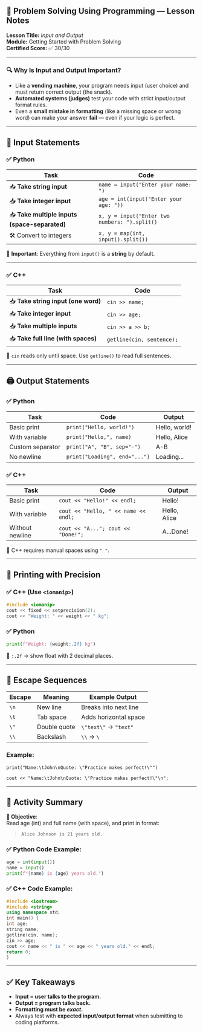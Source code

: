 ## 🧠 Problem Solving Using Programming — Lesson Notes

**Lesson Title:** _Input and Output_  
**Module:** Getting Started with Problem Solving  
**Certified Score:** ✅ 30/30

---

### 🔍 Why Is Input and Output Important?

- Like a **vending machine**, your program needs input (user choice) and must return correct output (the snack).
- **Automated systems (judges)** test your code with strict input/output format rules.
- Even a **small mistake in formatting** (like a missing space or wrong word) can make your answer **fail** — even if your logic is perfect.

---

## 🔡 Input Statements

### ✅ Python

|Task|Code|
|---|---|
|📥 **Take string input**|`name = input("Enter your name: ")`|
|📥 **Take integer input**|`age = int(input("Enter your age: "))`|
|📥 **Take multiple inputs (space-separated)**|`x, y = input("Enter two numbers: ").split()`|
|🛠 Convert to integers|`x, y = map(int, input().split())`|

📌 **Important**: Everything from `input()` is a **string** by default.

---

### ✅ C++

|Task|Code|
|---|---|
|📥 **Take string input (one word)**|`cin >> name;`|
|📥 **Take integer input**|`cin >> age;`|
|📥 **Take multiple inputs**|`cin >> a >> b;`|
|📥 **Take full line (with spaces)**|`getline(cin, sentence);`|

📌 `cin` reads only until space. Use `getline()` to read full sentences.

---

## 🖨 Output Statements

### ✅ Python

|Task|Code|Output|
|---|---|---|
|Basic print|`print("Hello, world!")`|Hello, world!|
|With variable|`print("Hello,", name)`|Hello, Alice|
|Custom separator|`print("A", "B", sep="-")`|A-B|
|No newline|`print("Loading", end="...")`|Loading...|

### ✅ C++

|Task|Code|Output|
|---|---|---|
|Basic print|`cout << "Hello!" << endl;`|Hello!|
|With variable|`cout << "Hello, " << name << endl;`|Hello, Alice|
|Without newline|`cout << "A..."; cout << "Done!";`|A...Done!|

📌 C++ requires manual spaces using `" "`.

---

## 🧮 Printing with Precision

### ✅ C++ (Use `<iomanip>`)

```c++
#include <iomanip> 
cout << fixed << setprecision(2); 
cout << "Weight: " << weight << " kg";
```

### ✅ Python

```python
print(f"Weight: {weight:.2f} kg")
```

📌 `:.2f` → show float with 2 decimal places.

---

## 🔁 Escape Sequences

|Escape|Meaning|Example Output|
|---|---|---|
|`\n`|New line|Breaks into next line|
|`\t`|Tab space|Adds horizontal space|
|`\"`|Double quote|`\"text\"` → `"text"`|
|`\\`|Backslash|`\\` → `\`|

### Example:

`print("Name:\tJohn\nQuote: \"Practice makes perfect!\"")`

`cout << "Name:\tJohn\nQuote: \"Practice makes perfect!\"\n";`

---

## 🧪 Activity Summary

**🎯 Objective**:  
Read age (int) and full name (with space), and print in format:

> `Alice Johnson is 21 years old.`

### ✅ Python Code Example:

```python
age = int(input()) 
name = input() 
print(f"{name} is {age} years old.")
```

### ✅ C++ Code Example:

```c++
#include <iostream> 
#include <string> 
using namespace std;  
int main() {     
int age;     
string name;     
getline(cin, name);     
cin >> age;     
cout << name << " is " << age << " years old." << endl;     
return 0; 
}
```

---

## ✅ Key Takeaways

- **Input = user talks to the program.**
- **Output = program talks back.**
- **Formatting must be _exact_.**
- Always test with **expected input/output format** when submitting to coding platforms.